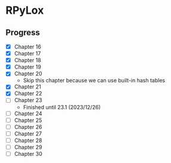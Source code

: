 # RPyLox

## Progress

- [x] Chapter 16
- [x] Chapter 17
- [x] Chapter 18
- [x] Chapter 19
- [x] Chapter 20
  - Skip this chapter because we can use built-in hash tables
- [x] Chapter 21
- [x] Chapter 22
- [ ] Chapter 23
  - Finished until 23.1 (2023/12/26)
- [ ] Chapter 24
- [ ] Chapter 25
- [ ] Chapter 26
- [ ] Chapter 27
- [ ] Chapter 28
- [ ] Chapter 29
- [ ] Chapter 30
